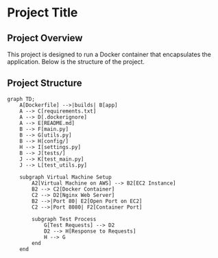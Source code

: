 # Project Title

## Project Overview

This project is designed to run a Docker container that encapsulates the application. Below is the structure of the project.

## Project Structure

```mermaid
graph TD;
    A[Dockerfile] -->|builds| B[app]
    A --> C[requirements.txt]
    A --> D[.dockerignore]
    A --> E[README.md]
    B --> F[main.py]
    B --> G[utils.py]
    B --> H[config/]
    H --> I[settings.py]
    B --> J[tests/]
    J --> K[test_main.py]
    J --> L[test_utils.py]

    subgraph Virtual Machine Setup
        A2[Virtual Machine on AWS] --> B2[EC2 Instance]
        B2 --> C2[Docker Container]
        C2 --> D2[Nginx Web Server]
        B2 -->|Port 80| E2[Open Port on EC2]
        C2 -->|Port 8080| F2[Container Port]

        subgraph Test Process
            G[Test Requests] --> D2
            D2 --> H[Response to Requests]
            H --> G
        end
    end


